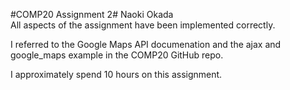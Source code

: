 #COMP20 Assignment 2#
Naoki Okada<br>
All aspects of the assignment have been implemented correctly.

I referred to the Google Maps API documenation and the ajax and google_maps example in the COMP20 GitHub repo.

I approximately spend 10 hours on this assignment.